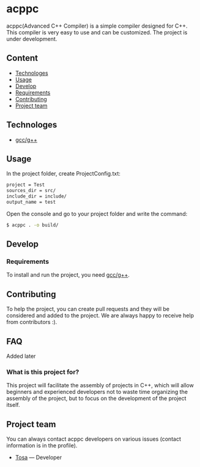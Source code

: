 # acppc
acppc(Advanced C++ Compiler) is a simple compiler designed for C++. This compiler is very easy to use and can be customized. The project is under development.

## Content
- [Technologes](#technologes)
- [Usage](#usage)
- [Develop](#develop)
- [Requirements](#requirements)
- [Contributing](#contributing)
- [Project team](#project-team)

## Technologes
- [gcc/g++]([https://www.gatsbyjs.com/](https://gcc.gnu.org/))

## Usage
In the project folder, create ProjectConfig.txt:
```ProjectConfig.txt example
project = Test
sources_dir = src/
include_dir = include/
output_name = test
```
Open the console and go to your project folder and write the command:
```sh
$ acppc . -o build/
```

## Develop

### Requirements
To install and run the project, you need [gcc/g++]([https://www.gatsbyjs.com/](https://gcc.gnu.org/)).

## Contributing
To help the project, you can create pull requests and they will be considered and added to the project. We are always happy to receive help from contributors :).

## FAQ 
Added later

### What is this project for?
This project will facilitate the assembly of projects in C++, which will allow beginners and experienced developers not to waste time organizing the assembly of the project, but to focus on the development of the project itself.

## Project team
You can always contact acppc developers on various issues (contact information is in the profile).

- [Tosa](https://github.com/Tosa5656) — Developer
